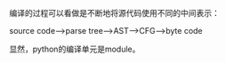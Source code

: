 编译的过程可以看做是不断地将源代码使用不同的中间表示：

source code-->parse tree-->AST-->CFG-->byte code

显然，python的编译单元是module。



